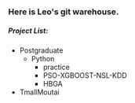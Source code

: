 ### Here is Leo's git warehouse.

##### Project List:

- Postgraduate
    - Python
        - practice
        - PSO-XGBOOST-NSL-KDD
		- HBGA
- TmallMoutai		